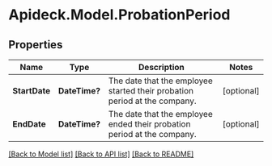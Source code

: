 # Apideck.Model.ProbationPeriod

## Properties

Name | Type | Description | Notes
------------ | ------------- | ------------- | -------------
**StartDate** | **DateTime?** | The date that the employee started their probation period at the company. | [optional] 
**EndDate** | **DateTime?** | The date that the employee ended their probation period at the company. | [optional] 

[[Back to Model list]](../README.md#documentation-for-models) [[Back to API list]](../README.md#documentation-for-api-endpoints) [[Back to README]](../README.md)

